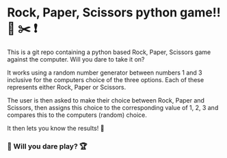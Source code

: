
# Rock, Paper, Scissors python game!! :newspaper: :scissors: :exclamation:

This is a git repo containing a python based Rock, Paper, Scissors game against the computer. Will you dare to take it on?

It works using a random number generator between numbers 1 and 3 inclusive for the computers choice of the three options. Each of these represents either Rock, Paper or Scissors. 

The user is then asked to make their choice between Rock, Paper and Scissors, then assigns this choice to the corresponding value of 1, 2, 3 and compares this to the computers (random) choice.

It then lets you know the results! :game_die: 

### :rocket: Will you dare play? :trophy:
